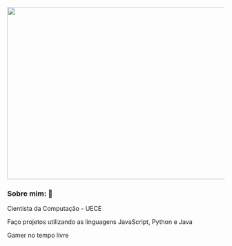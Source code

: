 
<img src="https://user-images.githubusercontent.com/112807562/236687874-58a11219-bd44-4e17-bf9f-84a109696a7a.gif" height="400px" width="1900px"/>

### Sobre mim: 👋

<p>Cientista da Computação - UECE</p>
<p>Faço projetos utilizando as linguagens JavaScript, Python e Java</p>
<p>Gamer no tempo livre</p>



<!--
**lucascide/lucascide** is a ✨ _special_ ✨ repository because its `README.md` (this file) appears on your GitHub profile.

Here are some ideas to get you started:

- 🔭 I’m currently working on ...
- 🌱 I’m currently learning ...
- 👯 I’m looking to collaborate on ...
- 🤔 I’m looking for help with ...
- 💬 Ask me about ...
- 📫 How to reach me: ...
- 😄 Pronouns: ...
- ⚡ Fun fact: ...
-->
